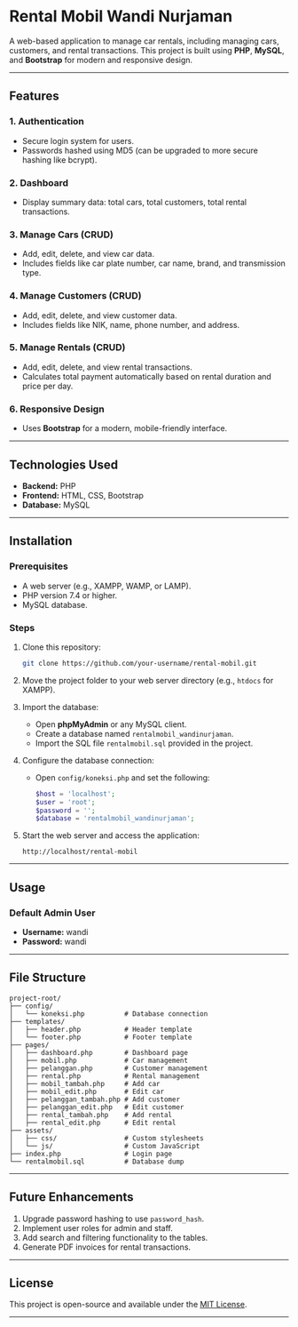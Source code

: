 # Rental Mobil Wandi Nurjaman

A web-based application to manage car rentals, including managing cars, customers, and rental transactions. This project is built using **PHP**, **MySQL**, and **Bootstrap** for modern and responsive design.

---

## Features

### 1. **Authentication**
   - Secure login system for users.
   - Passwords hashed using MD5 (can be upgraded to more secure hashing like bcrypt).

### 2. **Dashboard**
   - Display summary data: total cars, total customers, total rental transactions.

### 3. **Manage Cars (CRUD)**
   - Add, edit, delete, and view car data.
   - Includes fields like car plate number, car name, brand, and transmission type.

### 4. **Manage Customers (CRUD)**
   - Add, edit, delete, and view customer data.
   - Includes fields like NIK, name, phone number, and address.

### 5. **Manage Rentals (CRUD)**
   - Add, edit, delete, and view rental transactions.
   - Calculates total payment automatically based on rental duration and price per day.

### 6. **Responsive Design**
   - Uses **Bootstrap** for a modern, mobile-friendly interface.

---

## Technologies Used

- **Backend:** PHP
- **Frontend:** HTML, CSS, Bootstrap
- **Database:** MySQL

---

## Installation

### Prerequisites
- A web server (e.g., XAMPP, WAMP, or LAMP).
- PHP version 7.4 or higher.
- MySQL database.

### Steps
1. Clone this repository:
   ```bash
   git clone https://github.com/your-username/rental-mobil.git
   ```

2. Move the project folder to your web server directory (e.g., `htdocs` for XAMPP).

3. Import the database:
   - Open **phpMyAdmin** or any MySQL client.
   - Create a database named `rentalmobil_wandinurjaman`.
   - Import the SQL file `rentalmobil.sql` provided in the project.

4. Configure the database connection:
   - Open `config/koneksi.php` and set the following:
     ```php
     $host = 'localhost';
     $user = 'root';
     $password = '';
     $database = 'rentalmobil_wandinurjaman';
     ```

5. Start the web server and access the application:
   ```
   http://localhost/rental-mobil
   ```

---

## Usage

### Default Admin User
- **Username:** wandi
- **Password:** wandi

---

## File Structure

```
project-root/
├── config/
│   └── koneksi.php          # Database connection
├── templates/
│   ├── header.php           # Header template
│   └── footer.php           # Footer template
├── pages/
│   ├── dashboard.php        # Dashboard page
│   ├── mobil.php            # Car management
│   ├── pelanggan.php        # Customer management
│   ├── rental.php           # Rental management
│   ├── mobil_tambah.php     # Add car
│   ├── mobil_edit.php       # Edit car
│   ├── pelanggan_tambah.php # Add customer
│   ├── pelanggan_edit.php   # Edit customer
│   ├── rental_tambah.php    # Add rental
│   ├── rental_edit.php      # Edit rental
├── assets/
│   ├── css/                 # Custom stylesheets
│   └── js/                  # Custom JavaScript
├── index.php                # Login page
└── rentalmobil.sql          # Database dump
```

---

## Future Enhancements

1. Upgrade password hashing to use `password_hash`.
2. Implement user roles for admin and staff.
3. Add search and filtering functionality to the tables.
4. Generate PDF invoices for rental transactions.

---

## License

This project is open-source and available under the [MIT License](LICENSE).

---